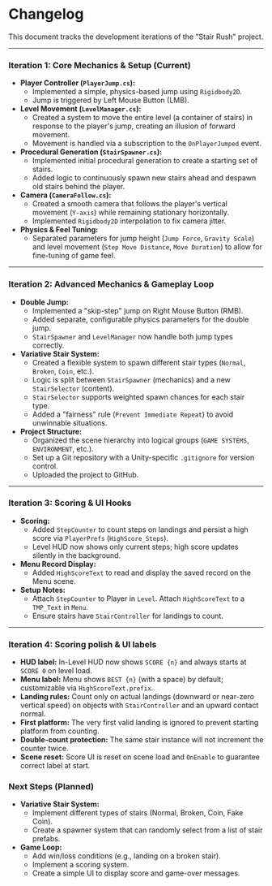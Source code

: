 # Changelog

This document tracks the development iterations of the "Stair Rush" project.

---

### Iteration 1: Core Mechanics & Setup (Current)
*   **Player Controller (`PlayerJump.cs`):**
    *   Implemented a simple, physics-based jump using `Rigidbody2D`.
    *   Jump is triggered by Left Mouse Button (LMB).
*   **Level Movement (`LevelManager.cs`):**
    *   Created a system to move the entire level (a container of stairs) in response to the player's jump, creating an illusion of forward movement.
    *   Movement is handled via a subscription to the `OnPlayerJumped` event.
*   **Procedural Generation (`StairSpawner.cs`):**
    *   Implemented initial procedural generation to create a starting set of stairs.
    *   Added logic to continuously spawn new stairs ahead and despawn old stairs behind the player.
*   **Camera (`CameraFollow.cs`):**
    *   Created a smooth camera that follows the player's vertical movement (`Y-axis`) while remaining stationary horizontally.
    *   Implemented `Rigidbody2D` interpolation to fix camera jitter.
*   **Physics & Feel Tuning:**
    *   Separated parameters for jump height (`Jump Force`, `Gravity Scale`) and level movement (`Step Move Distance`, `Move Duration`) to allow for fine-tuning of game feel.

---

### Iteration 2: Advanced Mechanics & Gameplay Loop
*   **Double Jump:**
    *   Implemented a "skip-step" jump on Right Mouse Button (RMB).
    *   Added separate, configurable physics parameters for the double jump.
    *   `StairSpawner` and `LevelManager` now handle both jump types correctly.
*   **Variative Stair System:**
    *   Created a flexible system to spawn different stair types (`Normal`, `Broken`, `Coin`, etc.).
    *   Logic is split between `StairSpawner` (mechanics) and a new `StairSelector` (content).
    *   `StairSelector` supports weighted spawn chances for each stair type.
    *   Added a "fairness" rule (`Prevent Immediate Repeat`) to avoid unwinnable situations.
*   **Project Structure:**
    *   Organized the scene hierarchy into logical groups (`GAME SYSTEMS`, `ENVIRONMENT`, etc.).
    *   Set up a Git repository with a Unity-specific `.gitignore` for version control.
    *   Uploaded the project to GitHub.

---

### Iteration 3: Scoring & UI Hooks
*   **Scoring:**
    *   Added `StepCounter` to count steps on landings and persist a high score via `PlayerPrefs` (`HighScore_Steps`).
    *   Level HUD now shows only current steps; high score updates silently in the background.
*   **Menu Record Display:**
    *   Added `HighScoreText` to read and display the saved record on the Menu scene.
*   **Setup Notes:**
    *   Attach `StepCounter` to Player in `Level`. Attach `HighScoreText` to a `TMP_Text` in `Menu`.
    *   Ensure stairs have `StairController` for landings to count.

---

### Iteration 4: Scoring polish & UI labels
*   **HUD label:** In-Level HUD now shows `SCORE {n}` and always starts at `SCORE 0` on level load.
*   **Menu label:** Menu shows `BEST {n}` (with a space) by default; customizable via `HighScoreText.prefix`.
*   **Landing rules:** Count only on actual landings (downward or near-zero vertical speed) on objects with `StairController` and an upward contact normal.
*   **First platform:** The very first valid landing is ignored to prevent starting platform from counting.
*   **Double-count protection:** The same stair instance will not increment the counter twice.
*   **Scene reset:** Score UI is reset on scene load and `OnEnable` to guarantee correct label at start.

### Next Steps (Planned)

*   **Variative Stair System:**
    *   Implement different types of stairs (Normal, Broken, Coin, Fake Coin).
    *   Create a spawner system that can randomly select from a list of stair prefabs.
*   **Game Loop:**
    *   Add win/loss conditions (e.g., landing on a broken stair).
    *   Implement a scoring system.
    *   Create a simple UI to display score and game-over messages.
